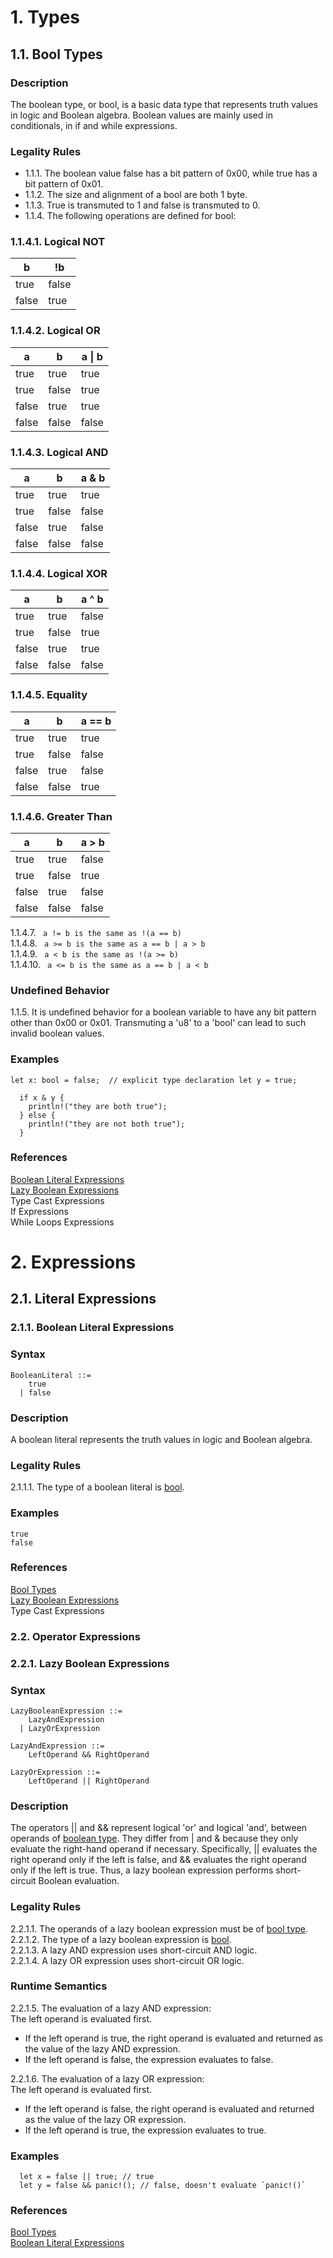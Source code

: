 # 1. Types
## 1.1. Bool Types <a name="1.1."></a>
### Description

The boolean type, or bool, is a basic data type that represents truth values in logic and Boolean algebra. Boolean values are mainly used in conditionals, in if and while expressions.

### Legality Rules
- 1.1.1. The boolean value false has a bit pattern of 0x00, while true has a bit pattern of 0x01.
- 1.1.2. The size and alignment of a bool are both 1 byte.
- 1.1.3. True is transmuted to 1 and false is transmuted to 0. 
- 1.1.4. The following operations are defined for bool:

### 1.1.4.1. Logical NOT 

| b     | !b    |
|-------|-------|
| true  | false |
| false | true  |


### 1.1.4.2. Logical OR 

| a     | b     | a \| b |
|-------|-------|--------|
| true  | true  | true   |
| true  | false | true   |
| false | true  | true   |
| false | false | false  |


### 1.1.4.3. Logical AND 

| a     | b     | a & b  |
|-------|-------|--------|
| true  | true  | true   |
| true  | false | false  |
| false | true  | false  |
| false | false | false  |

### 1.1.4.4. Logical XOR

| a     | b     | a ^ b  |
|-------|-------|--------|
| true  | true  | false  |
| true  | false | true   |
| false | true  | true   |
| false | false | false  |

### 1.1.4.5. Equality

| a     | b     | a == b |
|-------|-------|--------|
| true  | true  | true   |
| true  | false | false  |
| false | true  | false  |
| false | false | true   |


### 1.1.4.6. Greater Than

| a     | b     | a > b  |
|-------|-------|--------|
| true  | true  | false  |
| true  | false | true   |
| false | true  | false  |
| false | false | false  |

1.1.4.7. ` a != b is the same as !(a == b)` \
1.1.4.8. ` a >= b is the same as a == b | a > b` \
1.1.4.9. ` a < b is the same as !(a >= b)` \
1.1.4.10. ` a <= b is the same as a == b | a < b`



### Undefined Behavior
1.1.5. It is undefined behavior for a boolean variable to have any bit pattern other than 0x00 or 0x01. Transmuting a 'u8' to a 'bool' can lead to such invalid boolean values.


### Examples
`
  let x: bool = false;  // explicit type declaration
  let y = true;
`
```
  if x & y {
    println!("they are both true");
  } else {
    println!("they are not both true");
  }
```

### References
[Boolean Literal Expressions](#2.1.1.) \
[Lazy Boolean Expressions](#2.2.1.) \
Type Cast Expressions \
If Expressions \
While Loops Expressions 


# 2. Expressions
## 2.1. Literal Expressions
### 2.1.1. Boolean Literal Expressions <a name="2.1.1."></a>


### Syntax
   <a name="boolean-literal-syntax"></a>
    
    BooleanLiteral ::= 
        true 
      | false 

### Description
A boolean literal represents the truth values in logic and Boolean algebra.

### Legality Rules
2.1.1.1. The type of a boolean literal is [bool](#1.1.).

### Examples
`
  true
` \
`
  false
`

### References
[Bool Types](#1.1.) \
[Lazy Boolean Expressions](#2.2.1.) \
Type Cast Expressions




### 2.2. Operator Expressions
### 2.2.1. Lazy Boolean Expressions <a name="2.2.1."></a>

### Syntax
   <a name="lazy-boolean-expression-syntax"></a>

    LazyBooleanExpression ::= 
        LazyAndExpression
      | LazyOrExpression

    LazyAndExpression ::= 
        LeftOperand && RightOperand

    LazyOrExpression ::= 
        LeftOperand || RightOperand


### Description
The operators || and && represent logical 'or' and logical 'and', between operands of [boolean type](#1.1.). They differ from | and & because they only evaluate the right-hand operand if necessary. Specifically, || evaluates the right operand only if the left is false, and && evaluates the right operand only if the left is true. Thus, a lazy boolean expression performs short-circuit Boolean evaluation.


### Legality Rules
2.2.1.1. The operands of a lazy boolean expression must be of [bool type](#1.1.). \
2.2.1.2. The type of a lazy boolean expression is [bool](#1.1.). \
2.2.1.3. A lazy AND expression uses short-circuit AND logic. \
2.2.1.4. A lazy OR expression uses short-circuit OR logic. 



### Runtime Semantics
2.2.1.5. The evaluation of a lazy AND expression: \
The left operand is evaluated first. 
- If the left operand is true, the right operand is evaluated and returned as the value of the lazy AND expression.
- If the left operand is false, the expression evaluates to false. 

2.2.1.6. The evaluation of a lazy OR expression: \
The left operand is evaluated first. 
- If the left operand is false, the right operand is evaluated and returned as the value of the lazy OR expression.
- If the left operand is true, the expression evaluates to true.

### Examples
```
  let x = false || true; // true 
  let y = false && panic!(); // false, doesn't evaluate `panic!()` 
```

### References
[Bool Types](#1.1.) \
[Boolean Literal Expressions](#2.1.1.) 
